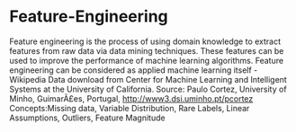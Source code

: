 # Feature-Engineering
Feature engineering is the process of using domain knowledge to extract features from raw data via data mining techniques. These features can be used to improve the performance of machine learning algorithms. Feature engineering can be considered as applied machine learning itself - Wikipedia
Data download from Center for Machine Learning and Intelligent Systems at the University of California.
Source: Paulo Cortez, University of Minho, GuimarÃ£es, Portugal, http://www3.dsi.uminho.pt/pcortez
Concepts:Missing data, Variable Distribution, Rare Labels, Linear Assumptions, Outliers, Feature Magnitude

